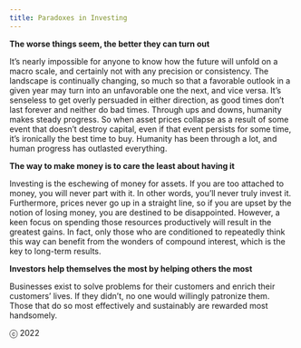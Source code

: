 ```yaml
---
title: Paradoxes in Investing
---
```

__The worse things seem, the better they can turn out__

It’s nearly impossible for anyone to know how the future will unfold on a macro scale, and certainly not with any precision or consistency.  The landscape is continually changing, so much so that a favorable outlook in a given year may turn into an unfavorable one the next, and vice versa.  It’s senseless to get overly persuaded in either direction, as good times don’t last forever and neither do bad times.  Through ups and downs, humanity makes steady progress.  So when asset prices collapse as a result of some event that doesn’t destroy capital, even if that event persists for some time, it’s ironically the best time to buy.  Humanity has been through a lot, and human progress has outlasted everything.  

__The way to make money is to care the least about having it__ 

Investing is the eschewing of money for assets.  If you are too attached to money, you will never part with it.  In other words, you’ll never truly invest it.  Furthermore, prices never go up in a straight line, so if you are upset by the notion of losing money, you are destined to be disappointed.  However, a keen focus on spending those resources productively will result in the greatest gains.  In fact, only those who are conditioned to repeatedly think this way can benefit from the wonders of compound interest, which is the key to long-term results.

__Investors help themselves the most by helping others the most__

Businesses exist to solve problems for their customers and enrich their customers’ lives.  If they didn’t, no one would willingly patronize them.  Those that do so most effectively and sustainably are rewarded most handsomely.

ⓒ 2022